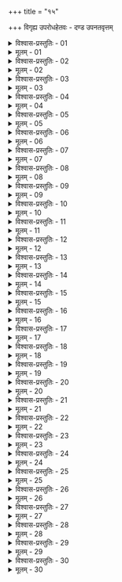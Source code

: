 +++
title = "१५"

+++
विगृह्य उपरोधहेतवः - दण्ड उपनतवृत्तम्  

<details><summary>विश्वास-प्रस्तुतिः - 01</summary>

01 दुर्बलो राजा बलवताऽभियुक्तः तद्विशिष्टबलं आश्रयेत यं इतरो मन्त्रशक्त्या नातिसन्दध्यात्
</details>

<details><summary>मूलम् - 01</summary>

01 दुर्बलो राजा बलवताऽभियुक्तः तद्विशिष्टबलं आश्रयेत यं इतरो मन्त्रशक्त्या नातिसन्दध्यात्
</details>

<details><summary>विश्वास-प्रस्तुतिः - 02</summary>

02 तुल्यमन्त्रशक्तीनां आयत्तसम्पदो वृद्धसम्योगाद् वा विशेषः
</details>

<details><summary>मूलम् - 02</summary>

02 तुल्यमन्त्रशक्तीनां आयत्तसम्पदो वृद्धसम्योगाद् वा विशेषः
</details>

<details><summary>विश्वास-प्रस्तुतिः - 03</summary>

03 विशिष्टबलाभावे समबलैः तुल्यबलसङ्घैर्वा बलवतः सम्भूय तिष्ठेद् यान्न मन्त्रप्रभावशक्तिभ्यां अतिसन्दध्यात्
</details>

<details><summary>मूलम् - 03</summary>

03 विशिष्टबलाभावे समबलैः तुल्यबलसङ्घैर्वा बलवतः सम्भूय तिष्ठेद् यान्न मन्त्रप्रभावशक्तिभ्यां अतिसन्दध्यात्
</details>

<details><summary>विश्वास-प्रस्तुतिः - 04</summary>

04 तुल्यमन्त्रप्रभावशक्तीनां विपुलारम्भतो विशेषः
</details>

<details><summary>मूलम् - 04</summary>

04 तुल्यमन्त्रप्रभावशक्तीनां विपुलारम्भतो विशेषः
</details>

<details><summary>विश्वास-प्रस्तुतिः - 05</summary>

05 समबलाभावे हीनबलैः शुचिभिरुत्साहिभिः प्रत्यनीकभूतैर्बलवतः सम्भूय तिष्ठेद् यान्न मन्त्रप्रभाव उत्साहशक्तिभिरतिसन्दध्यात्
</details>

<details><summary>मूलम् - 05</summary>

05 समबलाभावे हीनबलैः शुचिभिरुत्साहिभिः प्रत्यनीकभूतैर्बलवतः सम्भूय तिष्ठेद् यान्न मन्त्रप्रभाव उत्साहशक्तिभिरतिसन्दध्यात्
</details>

<details><summary>विश्वास-प्रस्तुतिः - 06</summary>

06 तुल्य उत्साहशक्तीनां स्वयुद्धभूमिलाभाद् विशेषः
</details>

<details><summary>मूलम् - 06</summary>

06 तुल्य उत्साहशक्तीनां स्वयुद्धभूमिलाभाद् विशेषः
</details>

<details><summary>विश्वास-प्रस्तुतिः - 07</summary>

07 तुल्यभूमीनां स्वयुद्धकाललाभाद् विशेषः
</details>

<details><summary>मूलम् - 07</summary>

07 तुल्यभूमीनां स्वयुद्धकाललाभाद् विशेषः
</details>

<details><summary>विश्वास-प्रस्तुतिः - 08</summary>

08 तुल्यदेशकालानां युग्यशस्त्रावरणतो विशेषः
</details>

<details><summary>मूलम् - 08</summary>

08 तुल्यदेशकालानां युग्यशस्त्रावरणतो विशेषः
</details>

<details><summary>विश्वास-प्रस्तुतिः - 09</summary>

09 सहायाभावे दुर्गं आश्रयेत यत्रामित्रः प्रभूतसैन्योऽपि भक्तयवस इन्धन उदक उपरोधं न कुर्यात् स्वयं च क्षयव्ययाभ्यां युज्येत
</details>

<details><summary>मूलम् - 09</summary>

09 सहायाभावे दुर्गं आश्रयेत यत्रामित्रः प्रभूतसैन्योऽपि भक्तयवस इन्धन उदक उपरोधं न कुर्यात् स्वयं च क्षयव्ययाभ्यां युज्येत
</details>

<details><summary>विश्वास-प्रस्तुतिः - 10</summary>

10 तुल्यदुर्गाणां निचयापसारतो विशेषः
</details>

<details><summary>मूलम् - 10</summary>

10 तुल्यदुर्गाणां निचयापसारतो विशेषः
</details>

<details><summary>विश्वास-प्रस्तुतिः - 11</summary>

11 निचयापसारसम्पन्नं हि मनुष्यदुर्गं इच्छेद् इति कौटिल्यः
</details>

<details><summary>मूलम् - 11</summary>

11 निचयापसारसम्पन्नं हि मनुष्यदुर्गं इच्छेद् इति कौटिल्यः
</details>

<details><summary>विश्वास-प्रस्तुतिः - 12</summary>

12a तद् एभिः कार्णैराश्रयेत - पार्ष्णिग्राहं आसारं मध्यमं उदासीनं वा प्रतिपादयिष्यामि, सामन्ताटविकतत्कुलीनापरुद्धानां अन्यतमेनास्य राज्यं हारयिष्यामि घातयिष्यामि वा -  
12b कृत्यपक्ष उपग्रहेण वाऽस्य दुर्गे राष्ट्रे स्कन्धावारे वा कोपं समुत्थापयिष्यामि, शस्त्राग्निरसप्रणिधानैरौपनिषदिकैर्वा यथा इष्टं आसन्नं हनिष्यामि -  
12ch स्वयंऽधिष्ठितेन वा योगप्रणिधानेन क्षयव्ययं एनं उपनेष्यामि, क्षयव्ययप्रवास उपतप्ते वाऽस्य मित्रवर्गे सैन्ये वा क्रमेण उपजापं प्राप्स्यामि -  
12d वीवधासारप्रसारवधेन वाऽस्य स्कन्धावारावग्रहं करिष्यामि, दण्ड उपनयेन वाऽस्य रन्ध्रं उत्थाप्य सर्वसन्दोहेन प्रहरिष्यामि, प्रतिहत उत्साहेन वा यथा इष्टं सन्धिं अवाप्स्यामि, मयि प्रतिबद्धस्य वा सर्वतः कोपाः समुत्थास्यन्ति -  
12e निरासारं वाऽस्य मूलं मित्राटवीदण्डैरुद्धातयिष्यामि, महतो वा देशस्य योगक्षेमं इहस्थः पालयिष्यामि, स्वविक्षिप्तं मित्रविक्षिप्तं वा मे सैन्यं इहस्थस्य एकस्थं अविषह्यं भविष्यति, निम्नखातरात्रियुद्धविशारदं वा मे सैन्यं पथ्याबाधमुक्तं आसन्ने कर्म करिष्यति -  
12f विरुद्धदेशकालं इहागतो वा स्वयं एव क्षयव्ययाभ्यां न भविष्यति, महाक्षयव्ययाभिगम्योऽयं देशो दुर्गाटव्य्ऽपसारबाहुल्यात् -  
12g परेषां व्याधिप्रायः सैन्यव्यायामानां अलब्धभौमश्च, तं आपद्गतः प्रवेक्ष्यति, प्रविष्टो वा न निर्गमिष्यति इति
</details>

<details><summary>मूलम् - 12</summary>

12a तद् एभिः कार्णैराश्रयेत - पार्ष्णिग्राहं आसारं मध्यमं उदासीनं वा प्रतिपादयिष्यामि, सामन्ताटविकतत्कुलीनापरुद्धानां अन्यतमेनास्य राज्यं हारयिष्यामि घातयिष्यामि वा -  
12b कृत्यपक्ष उपग्रहेण वाऽस्य दुर्गे राष्ट्रे स्कन्धावारे वा कोपं समुत्थापयिष्यामि, शस्त्राग्निरसप्रणिधानैरौपनिषदिकैर्वा यथा इष्टं आसन्नं हनिष्यामि -  
12ch स्वयंऽधिष्ठितेन वा योगप्रणिधानेन क्षयव्ययं एनं उपनेष्यामि, क्षयव्ययप्रवास उपतप्ते वाऽस्य मित्रवर्गे सैन्ये वा क्रमेण उपजापं प्राप्स्यामि -  
12d वीवधासारप्रसारवधेन वाऽस्य स्कन्धावारावग्रहं करिष्यामि, दण्ड उपनयेन वाऽस्य रन्ध्रं उत्थाप्य सर्वसन्दोहेन प्रहरिष्यामि, प्रतिहत उत्साहेन वा यथा इष्टं सन्धिं अवाप्स्यामि, मयि प्रतिबद्धस्य वा सर्वतः कोपाः समुत्थास्यन्ति -  
12e निरासारं वाऽस्य मूलं मित्राटवीदण्डैरुद्धातयिष्यामि, महतो वा देशस्य योगक्षेमं इहस्थः पालयिष्यामि, स्वविक्षिप्तं मित्रविक्षिप्तं वा मे सैन्यं इहस्थस्य एकस्थं अविषह्यं भविष्यति, निम्नखातरात्रियुद्धविशारदं वा मे सैन्यं पथ्याबाधमुक्तं आसन्ने कर्म करिष्यति -  
12f विरुद्धदेशकालं इहागतो वा स्वयं एव क्षयव्ययाभ्यां न भविष्यति, महाक्षयव्ययाभिगम्योऽयं देशो दुर्गाटव्य्ऽपसारबाहुल्यात् -  
12g परेषां व्याधिप्रायः सैन्यव्यायामानां अलब्धभौमश्च, तं आपद्गतः प्रवेक्ष्यति, प्रविष्टो वा न निर्गमिष्यति इति
</details>

<details><summary>विश्वास-प्रस्तुतिः - 13</summary>

13 कारणाभावे बलसमुच्छ्रये वा परस्य दुर्गं उन्मुच्यापगच्छेत्
</details>

<details><summary>मूलम् - 13</summary>

13 कारणाभावे बलसमुच्छ्रये वा परस्य दुर्गं उन्मुच्यापगच्छेत्
</details>

<details><summary>विश्वास-प्रस्तुतिः - 14</summary>

14 अग्निपतङ्गवद् अमित्रे वा प्रविशेत्
</details>

<details><summary>मूलम् - 14</summary>

14 अग्निपतङ्गवद् अमित्रे वा प्रविशेत्
</details>

<details><summary>विश्वास-प्रस्तुतिः - 15</summary>

15 अन्यतरसिद्धिर्हि त्यक्तात्मनो भवति इत्याचार्याः
</details>

<details><summary>मूलम् - 15</summary>

15 अन्यतरसिद्धिर्हि त्यक्तात्मनो भवति इत्याचार्याः
</details>

<details><summary>विश्वास-प्रस्तुतिः - 16</summary>

16 न इति कौटिल्यः
</details>

<details><summary>मूलम् - 16</summary>

16 न इति कौटिल्यः
</details>

<details><summary>विश्वास-प्रस्तुतिः - 17</summary>

17 सन्धेयतां आत्मनः परस्य च उपलभ्य सन्दधीत
</details>

<details><summary>मूलम् - 17</summary>

17 सन्धेयतां आत्मनः परस्य च उपलभ्य सन्दधीत
</details>

<details><summary>विश्वास-प्रस्तुतिः - 18</summary>

18 विपर्यये विक्रमेण सन्धिं अपसारं वा लिप्सेत
</details>

<details><summary>मूलम् - 18</summary>

18 विपर्यये विक्रमेण सन्धिं अपसारं वा लिप्सेत
</details>

<details><summary>विश्वास-प्रस्तुतिः - 19</summary>

19 सन्धेयस्य वा दूतं प्रेषयेत्
</details>

<details><summary>मूलम् - 19</summary>

19 सन्धेयस्य वा दूतं प्रेषयेत्
</details>

<details><summary>विश्वास-प्रस्तुतिः - 20</summary>

20 तेन वा प्रेषितं अर्थमानाभ्यां सत्कृत्य ब्रूयात् इदं राज्ञः पण्यागारं, इदं देवीकुमाराणां, देवीकुमारवचनात्, इदं राज्यं अहं च त्वद्ऽर्पणः इति
</details>

<details><summary>मूलम् - 20</summary>

20 तेन वा प्रेषितं अर्थमानाभ्यां सत्कृत्य ब्रूयात् इदं राज्ञः पण्यागारं, इदं देवीकुमाराणां, देवीकुमारवचनात्, इदं राज्यं अहं च त्वद्ऽर्पणः इति
</details>

<details><summary>विश्वास-प्रस्तुतिः - 21</summary>

21 लब्धसंश्रयः समयाचारिकवद् भर्तरि वर्तेत
</details>

<details><summary>मूलम् - 21</summary>

21 लब्धसंश्रयः समयाचारिकवद् भर्तरि वर्तेत
</details>

<details><summary>विश्वास-प्रस्तुतिः - 22</summary>

22 दुर्गादीनि च कर्माणि आवाहविवाहपुत्राभिषेकाश्वपण्यहस्तिग्रहणसत्त्रयात्राविहारगमनानि चानुज्ञातः कुर्वीत
</details>

<details><summary>मूलम् - 22</summary>

22 दुर्गादीनि च कर्माणि आवाहविवाहपुत्राभिषेकाश्वपण्यहस्तिग्रहणसत्त्रयात्राविहारगमनानि चानुज्ञातः कुर्वीत
</details>

<details><summary>विश्वास-प्रस्तुतिः - 23</summary>

23 स्वभूम्य्ऽवस्थितप्रकृतिसन्धिं उपघातं अपसृतेषु वा सर्वं अनुज्ञातः कुर्वीत
</details>

<details><summary>मूलम् - 23</summary>

23 स्वभूम्य्ऽवस्थितप्रकृतिसन्धिं उपघातं अपसृतेषु वा सर्वं अनुज्ञातः कुर्वीत
</details>

<details><summary>विश्वास-प्रस्तुतिः - 24</summary>

24 दुष्टपौरजानपदो वा न्यायवृत्तिरन्यां भूमिं याचेत
</details>

<details><summary>मूलम् - 24</summary>

24 दुष्टपौरजानपदो वा न्यायवृत्तिरन्यां भूमिं याचेत
</details>

<details><summary>विश्वास-प्रस्तुतिः - 25</summary>

25 दुष्यवद् उपांशुदण्डेन वा प्रतिकुर्वीत
</details>

<details><summary>मूलम् - 25</summary>

25 दुष्यवद् उपांशुदण्डेन वा प्रतिकुर्वीत
</details>

<details><summary>विश्वास-प्रस्तुतिः - 26</summary>

26 उचितां वा मित्राद् भूमिं दीयमानां न प्रतिगृह्णीयात्
</details>

<details><summary>मूलम् - 26</summary>

26 उचितां वा मित्राद् भूमिं दीयमानां न प्रतिगृह्णीयात्
</details>

<details><summary>विश्वास-प्रस्तुतिः - 27</summary>

27 मन्त्रिपुरोहितसेनापतियुवराजानां अन्यतमं अदृश्यमाने भर्तरि पश्येत्, यथाशक्ति च उपकुर्यात्
</details>

<details><summary>मूलम् - 27</summary>

27 मन्त्रिपुरोहितसेनापतियुवराजानां अन्यतमं अदृश्यमाने भर्तरि पश्येत्, यथाशक्ति च उपकुर्यात्
</details>

<details><summary>विश्वास-प्रस्तुतिः - 28</summary>

28 दैवतस्वस्तिवाचनेषु तत्परा आशिषो वाचयेत्
</details>

<details><summary>मूलम् - 28</summary>

28 दैवतस्वस्तिवाचनेषु तत्परा आशिषो वाचयेत्
</details>

<details><summary>विश्वास-प्रस्तुतिः - 29</summary>

29 सर्वत्रात्मनिसर्गं गुणं ब्रूयात्
</details>

<details><summary>मूलम् - 29</summary>

29 सर्वत्रात्मनिसर्गं गुणं ब्रूयात्
</details>

<details><summary>विश्वास-प्रस्तुतिः - 30</summary>

30ab सम्युक्तबलवत्सेवी विरुद्धः शङ्कितादिभिः ।  
30chd वर्तेत दण्ड उपनतो भर्तर्येवं अवस्थितः  (इति)
</details>

<details><summary>मूलम् - 30</summary>

30ab सम्युक्तबलवत्सेवी विरुद्धः शङ्कितादिभिः ।  
30chd वर्तेत दण्ड उपनतो भर्तर्येवं अवस्थितः  (इति)
</details>

